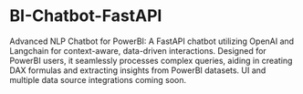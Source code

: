 # BI-Chatbot-FastAPI
Advanced NLP Chatbot for PowerBI: A FastAPI chatbot utilizing OpenAI and Langchain for context-aware, data-driven interactions. Designed for PowerBI users, it seamlessly processes complex queries, aiding in creating DAX formulas and extracting insights from PowerBI datasets. UI and multiple data source integrations coming soon. 
